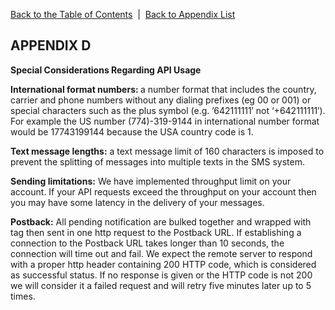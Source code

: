 <a href="/1.3/README.md">Back to the Table of Contents</a>&nbsp;&nbsp;|&nbsp;&nbsp;<a href="API_APPENDIX.md">Back to Appendix List</a>
<h2>APPENDIX D</h2>
<strong>Special Considerations Regarding API Usage</strong>
<p><strong>International format numbers: </strong> a number format that includes the country, carrier and phone numbers 
without any dialing prefixes (eg 00 or 001) or special characters such as the plus symbol (e.g. &#8217;642111111&#8242; 
not &#8216;+642111111&#8242;). For example the US number (774)-319-9144 in international number format would be 
17743199144 because the USA country code is 1.</p>
<p><strong>Text message lengths:</strong> a text message limit of 160 characters is imposed to prevent the splitting of 
messages into multiple texts in the SMS system.</p>
<p><strong>Sending limitations:</strong> We have implemented throughput limit on your account. If your API requests 
exceed the throughput on your account then you may have some latency in the delivery of your messages.</p>
<p><strong>Postback:</strong> All pending notification are bulked together and wrapped with tag then sent in one http 
request to the Postback URL. If establishing a connection to the Postback URL takes longer than 10 seconds, the 
connection will time out and fail. We expect the remote server to respond with a proper http header containing 200 HTTP 
code, which is considered as successful status. If no response is given or the HTTP code is not 200 we will consider it
a failed request and will retry five minutes later up to 5 times.</p>
